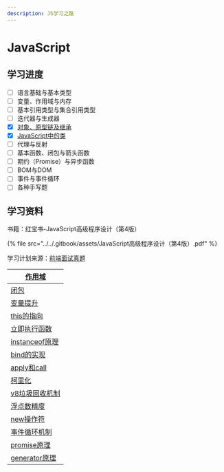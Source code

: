 ```yaml
---
description: JS学习之路
---
```


# JavaScript

## 学习进度

* [ ] 语言基础与基本类型
* [ ] 变量、作用域与内存
* [ ] 基本引用类型与集合引用类型
* [ ] 迭代器与生成器
* [x] [对象、原型链及继承](prototype-and-inherit.md)
* [x] [JavaScript中的类](javascript-zhong-de-lei.md)
* [ ] 代理与反射
* [ ] 基本函数、闭包与箭头函数
* [ ] 期约（Promise）与异步函数
* [ ] BOM与DOM
* [ ] 事件与事件循环
* [ ] 各种手写题

## 学习资料

书籍：红宝书-JavaScript高级程序设计（第4版）

{% file src="../../.gitbook/assets/JavaScript高级程序设计（第4版）.pdf" %}

学习计划来源：[前端面试真题](https://jf98y0i883.feishu.cn/base/appcnGuMhCDR0Bp5wLWvehGNomg?table=tblJmmVmCq2Ug8hs\&view=vewTe1iz28)

| [作用域](https://github.com/mqyqingfeng/Blog/issues/6)                  |
| -------------------------------------------------------------------- |
| [闭包](https://github.com/mqyqingfeng/Blog/issues/9)                   |
| [变量提升](https://github.com/mqyqingfeng/Blog/issues/5)                 |
| [this的指向](https://github.com/mqyqingfeng/Blog/issues/7)              |
| [立即执行函数](https://segmentfault.com/a/1190000003985390)                |
| [instanceof原理](https://juejin.cn/post/6844903613584654344)           |
| [bind的实现](https://github.com/mqyqingfeng/Blog/issues/12)             |
| [apply和call](https://segmentfault.com/a/1190000018017796)            |
| [柯里化](https://github.com/mqyqingfeng/Blog/issues/42)                 |
| [v8垃圾回收机制](https://juejin.cn/post/6844904016325902344)               |
| [浮点数精度](https://github.com/mqyqingfeng/Blog/issues/155)              |
| [new操作符](https://github.com/mqyqingfeng/Blog/issues/13)              |
| [事件循环机制](https://zhuanlan.zhihu.com/p/33058983)                      |
| [promise原理](https://juejin.cn/post/6844904063570542599)              |
| [generator原理](http://www.alloyteam.com/2016/02/generators-in-depth/) |
